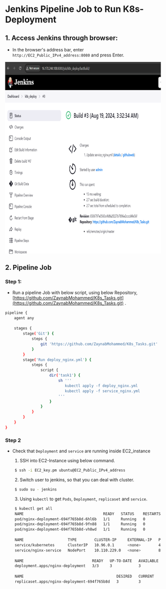 # Jenkins Pipeline Job to Run K8s-Deployment
## 1. Access Jenkins through browser:  
- In the browser's address bar, enter `http://EC2_Public_IPv4_address:8080` and press Enter.
  
<img src="https://github.com/ZaynabMohammed/CI-CD-Project/blob/master/Jenkins/jenkins.PNG" width="900" height="620" >  

## 2. Pipeline Job   
### Step 1:  
- Run a pipeline Job with below script, using below Repository, [https://github.com/ZaynabMohammed/K8s_Tasks.git](https://github.com/ZaynabMohammed/K8s_Tasks.git) .  
   
```bash
pipeline {
    agent any
	
    stages {
	    stage('Git') {
            steps {
                git 'https://github.com/ZaynabMohammed/K8s_Tasks.git'
            }
        }
        stage('Run deploy_nginx.yml') {
            steps {
                script {
                    dir('task1') {
                        sh '''
                           kubectl apply -f deploy_nginx.yml
                           kubectl apply -f service_nginx.yml
                        '''
                    }
                }
            }
        }
    }
}
```
### Step 2   
- Check that `Deployment` and `service` are running inside EC2_instance
  
   1. SSH into EC2-Instance using below command.  
      
   ```bash
    $ ssh -i EC2_key.pm ubuntu@EC2_Public_IPv4_address
   ```
   2. Switch user to jenkins, so that you can deal with cluster.  
        
   ```bash
    $ sudo su - jenkins
   ```
   3. Using `kubectl` to get `Pods`, `Deployment`, `replicaset`  and `service`.  
        
   ```bash
    $ kubectl get all
    NAME                                    READY   STATUS    RESTARTS   AGE
    pod/nginx-deployment-694f765b8d-6hl6b   1/1     Running   0          74m
    pod/nginx-deployment-694f765b8d-9fn88   1/1     Running   0          74m
    pod/nginx-deployment-694f765b8d-vh8wd   1/1     Running   0          74m

    NAME                    TYPE        CLUSTER-IP     EXTERNAL-IP   PORT(S)        AGE
    service/kubernetes      ClusterIP   10.96.0.1      <none>        443/TCP        93m
    service/nginx-service   NodePort    10.110.229.0   <none>        80:30001/TCP   54m

    NAME                               READY   UP-TO-DATE   AVAILABLE   AGE
    deployment.apps/nginx-deployment   3/3     3            3           74m

    NAME                                          DESIRED   CURRENT   READY   AGE
    replicaset.apps/nginx-deployment-694f765b8d   3         3         3       74m
   ```   
